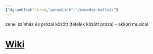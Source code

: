 ```yaml
---
{"dg-publish":true,"permalink":"/comedie-ballet/"}
---
```


zenei színház és prózai között (tételek között próza) - akkori musical

# [Wiki](https://www.wikiwand.com/en/Com%C3%A9die-ballet)